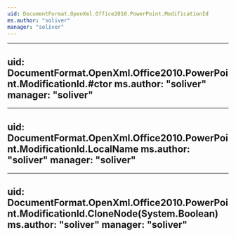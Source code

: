 ```yaml
---
uid: DocumentFormat.OpenXml.Office2010.PowerPoint.ModificationId
ms.author: "soliver"
manager: "soliver"
---
```


---
uid: DocumentFormat.OpenXml.Office2010.PowerPoint.ModificationId.#ctor
ms.author: "soliver"
manager: "soliver"
---

---
uid: DocumentFormat.OpenXml.Office2010.PowerPoint.ModificationId.LocalName
ms.author: "soliver"
manager: "soliver"
---

---
uid: DocumentFormat.OpenXml.Office2010.PowerPoint.ModificationId.CloneNode(System.Boolean)
ms.author: "soliver"
manager: "soliver"
---
